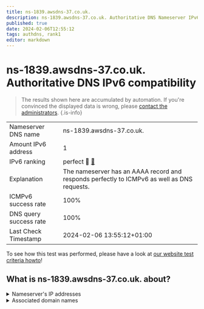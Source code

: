 ```yaml
---
title: ns-1839.awsdns-37.co.uk.
description: ns-1839.awsdns-37.co.uk. Authoritative DNS Nameserver IPv6 compatibility
published: true
date: 2024-02-06T12:55:12
tags: authdns, rank1
editor: markdown
---
```


# ns-1839.awsdns-37.co.uk. Authoritative DNS IPv6 compatibility

> The results shown here are accumulated by automation. If you're convinced the displayed data is wrong, please [contact the administrators](/howto/chat). 
{.is-info}




|   |   |
| - | - |
| Nameserver DNS name | ns-1839.awsdns-37.co.uk.
| Amount IPv6 address | 1
| IPv6 ranking | perfect :1st_place_medal: [🔗](/howto/ranking) |
| Explanation | The nameserver has an AAAA record and responds perfectly to ICMPv6 as well as DNS requests. |
| ICMPv6 success rate | 100%|
| DNS query success rate | 100% |
| Last Check Timestamp | 2024-02-06 13:55:12+01:00 |

To see how this test was performed, please have a look at [our website test criteria howto](/howto/testcriteria/authdns)!


## What is ns-1839.awsdns-37.co.uk. about?




<details>
<summary>Nameserver's IP addresses</summary>

2600:9000:5307:2f00::1

</details>



<details>
<summary>Associated domain names</summary>

babbel.com

</details>
